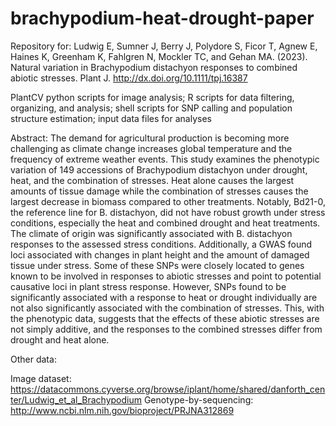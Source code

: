 # brachypodium-heat-drought-paper
Repository for: Ludwig E, Sumner J, Berry J, Polydore S, Ficor T, Agnew E, Haines K, Greenham K, Fahlgren N, Mockler TC, and Gehan MA. (2023). Natural variation in Brachypodium distachyon responses to combined abiotic stresses. Plant J. http://dx.doi.org/10.1111/tpj.16387

PlantCV python scripts for image analysis; R scripts for data filtering, organizing, and analysis; shell scripts for SNP calling and population structure estimation; input data files for analyses

Abstract:
The demand for agricultural production is becoming more challenging as climate change increases global temperature and the frequency of extreme weather events. This study examines the phenotypic variation of 149 accessions of Brachypodium distachyon under drought, heat, and the combination of stresses. Heat alone causes the largest amounts of tissue damage while the combination of stresses causes the largest decrease in biomass compared to other treatments. Notably, Bd21-0, the reference line for B. distachyon, did not have robust growth under stress conditions, especially the heat and combined drought and heat treatments. The climate of origin was significantly associated with B. distachyon responses to the assessed stress conditions. Additionally, a GWAS found loci associated with changes in plant height and the amount of damaged tissue under stress. Some of these SNPs were closely located to genes known to be involved in responses to abiotic stresses and point to potential causative loci in plant stress response. However, SNPs found to be significantly associated with a response to heat or drought individually are not also significantly associated with the combination of stresses. This, with the phenotypic data, suggests that the effects of these abiotic stresses are not simply additive, and the responses to the combined stresses differ from drought and heat alone.

Other data:

Image dataset: https://datacommons.cyverse.org/browse/iplant/home/shared/danforth_center/Ludwig_et_al_Brachypodium
Genotype-by-sequencing: http://www.ncbi.nlm.nih.gov/bioproject/PRJNA312869


